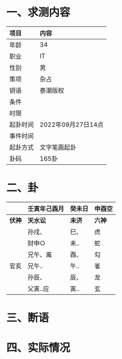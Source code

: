 # 一、求测内容
|项目|内容|
|:-|:-|
|年龄|34|
|职业|IT|
|性别|男|
|策项|杂占|
|钥语|泰潮版权|
|条件||
|时限||
|起卦时间|2022年09月27日14点|
|事件时间||
|起卦方式|文字笔画起卦|
|卦码|165卦|

# 二、卦
||壬寅年己酉月|癸未日|申酉空|
|:-|:-|:-|:-|
|**伏神**|**天水讼**|**未济**|**六神**|
||孙戌、|巳、|虎|
||财申○|未..|蛇|
||兄午、离|酉、|勾|
|官亥|兄午..|午..|雀|
||孙辰、|辰、|龙|
||父寅..应|寅..|玄|


# 三、断语

# 四、实际情况